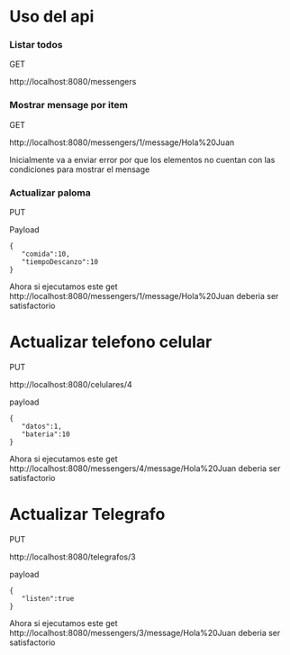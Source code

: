 # Uso del api

### Listar todos

GET

http://localhost:8080/messengers

### Mostrar mensage por item

GET

http://localhost:8080/messengers/1/message/Hola%20Juan

Inicialmente va a enviar error por que los elementos no cuentan con las condiciones para mostrar el mensage

### Actualizar paloma

PUT

Payload

    {
       "comida":10,
       "tiempoDescanzo":10
    }
Ahora si ejecutamos este get http://localhost:8080/messengers/1/message/Hola%20Juan
deberia ser satisfactorio

# Actualizar telefono celular

PUT

http://localhost:8080/celulares/4

payload

    {
       "datos":1,
       "bateria":10
    }
Ahora si ejecutamos este get http://localhost:8080/messengers/4/message/Hola%20Juan
deberia ser satisfactorio

# Actualizar Telegrafo

PUT

http://localhost:8080/telegrafos/3

payload

    {
       "listen":true
    }

Ahora si ejecutamos este get http://localhost:8080/messengers/3/message/Hola%20Juan
deberia ser satisfactorio